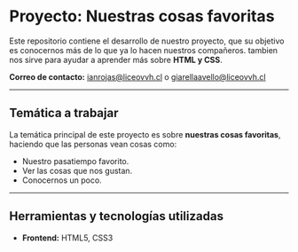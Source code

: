 # Proyecto: Nuestras cosas favoritas

Este repositorio contiene el desarrollo de nuestro proyecto, que su objetivo es conocernos más de lo que ya lo hacen nuestros compañeros. tambien nos sirve para ayudar a aprender más sobre **HTML y CSS**.

**Correo de contacto:** ianrojas@liceovvh.cl o giarellaavello@liceovvh.cl

---

## Temática a trabajar

La temática principal de este proyecto es sobre **nuestras cosas favoritas**, haciendo que las personas vean cosas como:

- Nuestro pasatiempo favorito.
- Ver las cosas que nos gustan.
- Conocernos un poco.

---

## Herramientas y tecnologías utilizadas

- **Frontend:** HTML5, CSS3